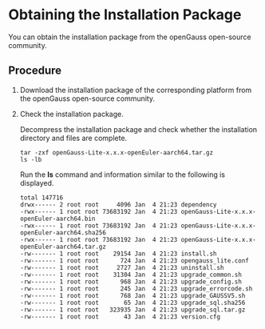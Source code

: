 # Obtaining the Installation Package<a name="EN-US_TOPIC_0000001167350521"></a>

You can obtain the installation package from the openGauss open-source community.

## Procedure<a name="en-us_topic_0289899746_en-us_topic_0283136484_en-us_topic_0241802590_en-us_topic_0085434667_en-us_topic_0059782060_section62223956163549"></a>

1.  Download the installation package of the corresponding platform from the openGauss open-source community.
2.  Check the installation package.

    Decompress the installation package and check whether the installation directory and files are complete.

    ```
    tar -zxf openGauss-Lite-x.x.x-openEuler-aarch64.tar.gz
    ls -lb
    ```

    Run the  **ls**  command and information similar to the following is displayed.

    ```
    total 147716
    drwx------ 2 root root     4096 Jan  4 21:23 dependency
    -rwx------ 1 root root 73683192 Jan  4 21:23 openGauss-Lite-x.x.x-openEuler-aarch64.bin
    -rwx------ 1 root root 73683192 Jan  4 21:23 openGauss-Lite-x.x.x-openEuler-aarch64.sha256
    -rwx------ 1 root root 73683192 Jan  4 21:23 openGauss-Lite-x.x.x-openEuler-aarch64.tar.gz
    -rw------- 1 root root    29154 Jan  4 21:23 install.sh
    -rw------- 1 root root      724 Jan  4 21:23 opengauss_lite.conf
    -rw------- 1 root root     2727 Jan  4 21:23 uninstall.sh
    -rw------- 1 root root    31304 Jan  4 21:23 upgrade_common.sh
    -rw------- 1 root root      968 Jan  4 21:23 upgrade_config.sh
    -rw------- 1 root root      245 Jan  4 21:23 upgrade_errorcode.sh
    -rw------- 1 root root      768 Jan  4 21:23 upgrade_GAUSSV5.sh
    -rw------- 1 root root       65 Jan  4 21:23 upgrade_sql.sha256
    -rw------- 1 root root   323935 Jan  4 21:23 upgrade_sql.tar.gz
    -rw------- 1 root root       43 Jan  4 21:23 version.cfg
    ```
